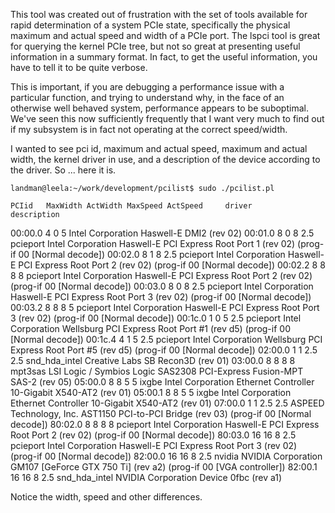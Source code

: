 This tool was created out of frustration with the set of tools available
for rapid determination of a system PCIe state, specifically the physical
maximum and actual speed and width of a PCIe port.  The lspci tool is
great for querying the kernel PCIe tree, but not so great at presenting useful
information in a summary format.  In fact, to get the useful information,
you have to tell it to be quite verbose.

This is important, if you are debugging a performance issue with a particular
function, and trying to understand why, in the face of an otherwise well
behaved system, performance appears to be suboptimal.  We've seen this now
sufficiently frequently that I want very much to find out if my subsystem is
in fact not operating at the correct speed/width.   

I wanted to see pci id, maximum and actual speed, maximum and actual
width, the kernel driver in use, and a description of the device according
to the driver.  So ... here it is.  


    landman@leela:~/work/development/pcilist$ sudo ./pcilist.pl

    PCIid   MaxWidth ActWidth MaxSpeed ActSpeed     driver       description
00:00.0        4        0        5                           Intel Corporation Haswell-E DMI2 (rev 02)
    00:01.0        8        0        8      2.5         pcieport Intel Corporation Haswell-E PCI Express Root Port 1 (rev 02) (prog-if 00 [Normal decode])
    00:02.0        8        1        8      2.5         pcieport Intel Corporation Haswell-E PCI Express Root Port 2 (rev 02) (prog-if 00 [Normal decode])
    00:02.2        8        8        8        8         pcieport Intel Corporation Haswell-E PCI Express Root Port 2 (rev 02) (prog-if 00 [Normal decode])
    00:03.0        8        0        8      2.5         pcieport Intel Corporation Haswell-E PCI Express Root Port 3 (rev 02) (prog-if 00 [Normal decode])
    00:03.2        8        8        8        5         pcieport Intel Corporation Haswell-E PCI Express Root Port 3 (rev 02) (prog-if 00 [Normal decode])
    00:1c.0        1        0        5      2.5         pcieport Intel Corporation Wellsburg PCI Express Root Port #1 (rev d5) (prog-if 00 [Normal decode])
    00:1c.4        4        1        5      2.5         pcieport Intel Corporation Wellsburg PCI Express Root Port #5 (rev d5) (prog-if 00 [Normal decode])
    02:00.0        1        1      2.5      2.5    snd_hda_intel Creative Labs SB Recon3D (rev 01)
    03:00.0        8        8        8        8          mpt3sas LSI Logic / Symbios Logic SAS2308 PCI-Express Fusion-MPT SAS-2 (rev 05)
    05:00.0        8        8        5        5            ixgbe Intel Corporation Ethernet Controller 10-Gigabit X540-AT2 (rev 01)
    05:00.1        8        8        5        5            ixgbe Intel Corporation Ethernet Controller 10-Gigabit X540-AT2 (rev 01)
    07:00.0        1        1      2.5      2.5                  ASPEED Technology, Inc. AST1150 PCI-to-PCI Bridge (rev 03) (prog-if 00 [Normal decode])
    80:02.0        8        8        8        8         pcieport Intel Corporation Haswell-E PCI Express Root Port 2 (rev 02) (prog-if 00 [Normal decode])
    80:03.0       16       16        8      2.5         pcieport Intel Corporation Haswell-E PCI Express Root Port 3 (rev 02) (prog-if 00 [Normal decode])
    82:00.0       16       16        8      2.5           nvidia NVIDIA Corporation GM107 [GeForce GTX 750 Ti] (rev a2) (prog-if 00 [VGA controller])
    82:00.1       16       16        8      2.5    snd_hda_intel NVIDIA Corporation Device 0fbc (rev a1)


Notice the width, speed and other differences.  
